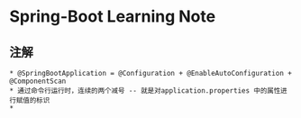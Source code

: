 # Spring-Boot Learning Note

## 注解
    * @SpringBootApplication = @Configuration + @EnableAutoConfiguration + @ComponentScan
    * 通过命令行运行时，连续的两个减号 -- 就是对application.properties 中的属性进行赋值的标识
    * 
